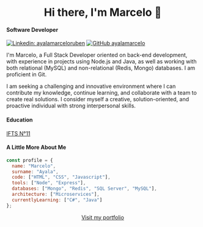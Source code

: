 <h1 align="center">Hi there, I'm Marcelo 👋</h1>
<!--<img align='right' src="https://gist.githubusercontent.com/theAdityaNVS/f5b585d1082da2dffffea32434f37956/raw/7f9552d0a179b4f84059259fa878199e369b069c/GitHub-logo.gif" width="180">-->

#### <p>Software Developer</p>

[![Linkedin: ayalamarceloruben](https://img.shields.io/badge/-ayalamarceloruben-blue?style=flat-square&logo=Linkedin&logoColor=white&link=https://www.linkedin.com/in/ayalamarceloruben/)](https://www.linkedin.com/in/ayalamarceloruben/)
[![GitHub ayalamarcelo](https://img.shields.io/github/followers/ayalamarcelo?label=follow&style=social)](https://github.com/ayalamarcelo)

<p align="left">I'm Marcelo, a Full Stack Developer oriented on back-end development, with experience in projects using Node.js and Java, as well as working with both relational (MySQL) and non-relational (Redis, Mongo) databases. I am proficient in Git.

I am seeking a challenging and innovative environment where I can contribute my knowledge, continue learning, and collaborate with a team to create real solutions. I consider myself a creative, solution-oriented, and proactive individual with strong interpersonal skills.</p>

#### <p>Education</p>

<p><a href="https://www.ifts11.com">IFTS N°11</a></p>

#### <p>A Little More About Me</p>

```javascript
const profile = {
  name: "Marcelo",
  surname: "Ayala",
  code: ["HTML", "CSS", "Javascript"],
  tools: ["Node", "Express"],
  databases: ["Mongo", "Redis", "SQL Server", "MySQL"],
  architecture: ["Microservices"],
  currentlyLearning: ["C#", "Java"]
};
```

<p align="center"><a href="https://ayalamarcelo.github.io/portfolio/" target="_blank">Visit my portfolio</a></p>

<!--
<p>My Stats</p>

<div align="center">
  <img src="https://github-readme-stats.vercel.app/api?username=ayalamarcelo&hide_title=false&hide_rank=false&show_icons=true&include_all_commits=true&count_private=true&disable_animations=false&theme=bear&locale=en&hide_border=true&order=1&custom_title=Github%20Stats" height="150" alt="stats graph"  />
  <img src="https://github-readme-stats.vercel.app/api/top-langs?username=ayalamarcelo&locale=en&hide_title=true&layout=compact&card_width=320&langs_count=5&theme=bear&hide_border=true&order=2" height="150" alt="languages graph"  />
</div>
-->
